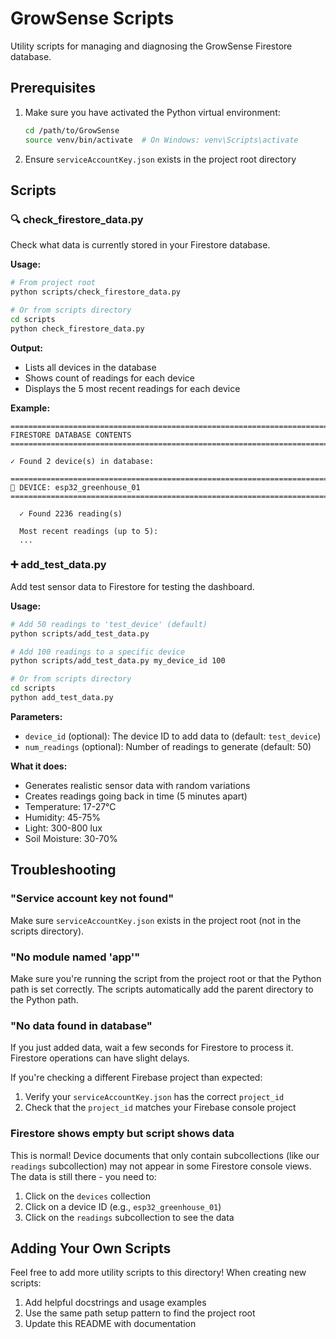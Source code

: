 # GrowSense Scripts

Utility scripts for managing and diagnosing the GrowSense Firestore database.

## Prerequisites

1. Make sure you have activated the Python virtual environment:
   ```bash
   cd /path/to/GrowSense
   source venv/bin/activate  # On Windows: venv\Scripts\activate
   ```

2. Ensure `serviceAccountKey.json` exists in the project root directory

## Scripts

### 🔍 check_firestore_data.py

Check what data is currently stored in your Firestore database.

**Usage:**
```bash
# From project root
python scripts/check_firestore_data.py

# Or from scripts directory
cd scripts
python check_firestore_data.py
```

**Output:**
- Lists all devices in the database
- Shows count of readings for each device
- Displays the 5 most recent readings for each device

**Example:**
```
================================================================================
FIRESTORE DATABASE CONTENTS
================================================================================

✓ Found 2 device(s) in database:

================================================================================
📱 DEVICE: esp32_greenhouse_01
================================================================================

  ✓ Found 2236 reading(s)

  Most recent readings (up to 5):
  ...
```

### ➕ add_test_data.py

Add test sensor data to Firestore for testing the dashboard.

**Usage:**
```bash
# Add 50 readings to 'test_device' (default)
python scripts/add_test_data.py

# Add 100 readings to a specific device
python scripts/add_test_data.py my_device_id 100

# Or from scripts directory
cd scripts
python add_test_data.py
```

**Parameters:**
- `device_id` (optional): The device ID to add data to (default: `test_device`)
- `num_readings` (optional): Number of readings to generate (default: 50)

**What it does:**
- Generates realistic sensor data with random variations
- Creates readings going back in time (5 minutes apart)
- Temperature: 17-27°C
- Humidity: 45-75%
- Light: 300-800 lux
- Soil Moisture: 30-70%

## Troubleshooting

### "Service account key not found"
Make sure `serviceAccountKey.json` exists in the project root (not in the scripts directory).

### "No module named 'app'"
Make sure you're running the script from the project root or that the Python path is set correctly. The scripts automatically add the parent directory to the Python path.

### "No data found in database"
If you just added data, wait a few seconds for Firestore to process it. Firestore operations can have slight delays.

If you're checking a different Firebase project than expected:
1. Verify your `serviceAccountKey.json` has the correct `project_id`
2. Check that the `project_id` matches your Firebase console project

### Firestore shows empty but script shows data
This is normal! Device documents that only contain subcollections (like our `readings` subcollection) may not appear in some Firestore console views. The data is still there - you need to:
1. Click on the `devices` collection
2. Click on a device ID (e.g., `esp32_greenhouse_01`)
3. Click on the `readings` subcollection to see the data

## Adding Your Own Scripts

Feel free to add more utility scripts to this directory! When creating new scripts:
1. Add helpful docstrings and usage examples
2. Use the same path setup pattern to find the project root
3. Update this README with documentation

